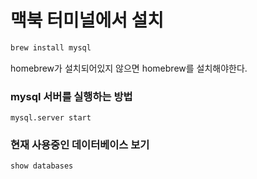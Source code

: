 # 맥북 터미널에서 설치

```bash
brew install mysql
```

homebrew가 설치되어있지 않으면 homebrew를 설치해야한다.



### mysql 서버를 실행하는 방법

```
mysql.server start
```

### 현재 사용중인 데이터베이스 보기

```sql
show databases
```

